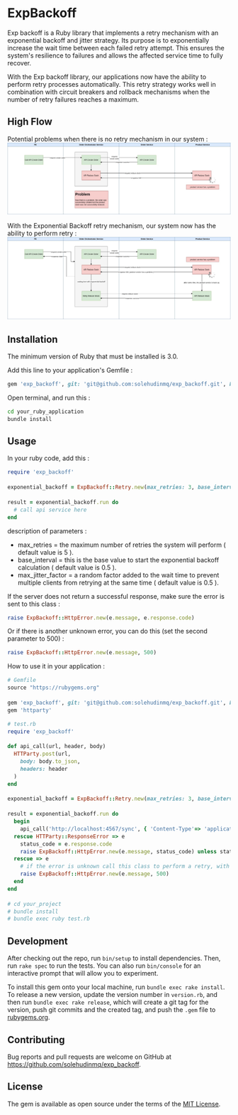 # ExpBackoff

Exp backoff is a Ruby library that implements a retry mechanism with an exponential backoff and jitter strategy. Its purpose is to exponentially increase the wait time between each failed retry attempt. This ensures the system's resilience to failures and allows the affected service time to fully recover.

With the Exp backoff library, our applications now have the ability to perform retry processes automatically. This retry strategy works well in combination with circuit breakers and rollback mechanisms when the number of retry failures reaches a maximum.

## High Flow

Potential problems when there is no retry mechanism in our system :
![Logo Ruby](https://github.com/solehudinmq/exp_backoff/blob/development/high_flow/Exp%20Backoff.jpg)

With the Exponential Backoff retry mechanism, our system now has the ability to perform retry :
![Logo Ruby](https://github.com/solehudinmq/exp_backoff/blob/development/high_flow/Exp%20Backoff-solution.jpg)

## Installation

The minimum version of Ruby that must be installed is 3.0.

Add this line to your application's Gemfile :

```ruby
gem 'exp_backoff', git: 'git@github.com:solehudinmq/exp_backoff.git', branch: 'main'
```

Open terminal, and run this : 
```bash
cd your_ruby_application
bundle install
```

## Usage

In your ruby ​​code, add this :
```ruby
require 'exp_backoff'

exponential_backoff = ExpBackoff::Retry.new(max_retries: 3, base_interval: 1, max_jitter_factor: 1)

result = exponential_backoff.run do
  # call api service here 
end
```

description of parameters :
- max_retries = the maximum number of retries the system will perform ( default value is 5 ).
- base_interval = this is the base value to start the exponential backoff calculation ( default value is 0.5 ).
- max_jitter_factor = a random factor added to the wait time to prevent multiple clients from retrying at the same time ( default value is 0.5 ).

If the server does not return a successful response, make sure the error is sent to this class :
```ruby
raise ExpBackoff::HttpError.new(e.message, e.response.code)
```

Or if there is another unknown error, you can do this (set the second parameter to 500) : 

```ruby
raise ExpBackoff::HttpError.new(e.message, 500)
```

How to use it in your application :
```ruby
# Gemfile
source "https://rubygems.org"

gem 'exp_backoff', git: 'git@github.com:solehudinmq/exp_backoff.git', branch: 'main'
gem 'httparty'
```

```ruby
# test.rb
require 'exp_backoff'

def api_call(url, header, body)
  HTTParty.post(url,
    body: body.to_json,
    headers: header
  )
end

exponential_backoff = ExpBackoff::Retry.new(max_retries: 3, base_interval: 1, max_jitter_factor: 1)

result = exponential_backoff.run do
  begin
    api_call('http://localhost:4567/sync', { 'Content-Type'=> 'application/json' }, { "user_id": 1, "total_amount": 50000 })
  rescue HTTParty::ResponseError => e
    status_code = e.response.code
    raise ExpBackoff::HttpError.new(e.message, status_code) unless status_code.to_s.start_with?('2') # only response outside of success.
  rescue => e
    # if the error is unknown call this class to perform a retry, with the second parameter value set to 500.
    raise ExpBackoff::HttpError.new(e.message, 500)
  end
end

# cd your_project
# bundle install
# bundle exec ruby test.rb
```

## Development

After checking out the repo, run `bin/setup` to install dependencies. Then, run `rake spec` to run the tests. You can also run `bin/console` for an interactive prompt that will allow you to experiment.

To install this gem onto your local machine, run `bundle exec rake install`. To release a new version, update the version number in `version.rb`, and then run `bundle exec rake release`, which will create a git tag for the version, push git commits and the created tag, and push the `.gem` file to [rubygems.org](https://rubygems.org).

## Contributing

Bug reports and pull requests are welcome on GitHub at https://github.com/solehudinmq/exp_backoff.

## License

The gem is available as open source under the terms of the [MIT License](https://opensource.org/licenses/MIT).
